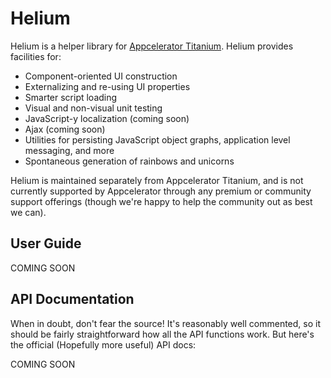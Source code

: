 # Helium

Helium is a helper library for [Appcelerator Titanium](http://www.appcelerator.com).  Helium provides facilities
for:

* Component-oriented UI construction
* Externalizing and re-using UI properties
* Smarter script loading
* Visual and non-visual unit testing
* JavaScript-y localization (coming soon)
* Ajax (coming soon)
* Utilities for persisting JavaScript object graphs, application level messaging, and more
* Spontaneous generation of rainbows and unicorns

Helium is maintained separately from Appcelerator Titanium, and is not currently supported by Appcelerator through any premium
or community support offerings (though we're happy to help the community out as best we can).

## User Guide

COMING SOON

## API Documentation

When in doubt, don't fear the source!  It's reasonably well commented, so it should be fairly straightforward how
all the API functions work.  But here's the official (Hopefully more useful) API docs:

COMING SOON

